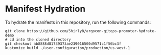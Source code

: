 # Manifest Hydration

To hydrate the manifests in this repository, run the following commands:

```shell
git clone https://github.com/Shirly8/argocon-gitops-promoter-hydrate-demo
# cd into the cloned directory
git checkout ab8888d81739373ae239016500d9571c1f56bc3f
kustomize build ./user-configuration/production/us-west-1
```
